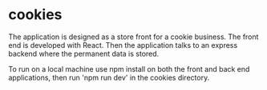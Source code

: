 # cookies
The application is designed as a store front for a cookie business. The front end is developed with React. Then the application talks to an express backend where the permanent data is stored. 

To run on a local machine use npm install on both the front and back end applications, then run 'npm run dev' in the cookies directory.